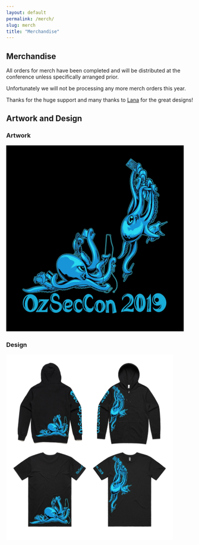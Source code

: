 ```yaml
---
layout: default
permalink: /merch/
slug: merch
title: "Merchandise"
---
```


## Merchandise

All orders for merch have been completed and will be distributed at the conference unless specifically arranged prior.

Unfortunately we will not be processing any more merch orders this year.

Thanks for the huge support and many thanks to [Lana](https://twitter.com/alannahguo) for the great designs!

## Artwork and Design

### Artwork

<img src="/images/merch/artwork.jpeg" alt="Artwork" height = "500" /> <br />

### Design

<img src="/images/merch/design.jpeg" alt="Design" height = "500" /> <br />
